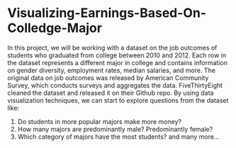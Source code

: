 # Visualizing-Earnings-Based-On-Colledge-Major
In this project, we will be working with a dataset on the job outcomes of students who graduated from college between 2010 and 2012. Each row in the dataset represents a different major in college and contains information on gender diversity, employment rates, median salaries, and more.
The original data on job outcomes was released by American Community Survey, which conducts surveys and aggregates the data. FiveThirtyEight cleaned the dataset and released it on their Github repo.
By using data visualization techniques, we can start to explore questions from the dataset like:
1. Do students in more popular majors make more money?
2. How many majors are predominantly male? Predominantly female?
3. Which category of majors have the most students?
and many more...
